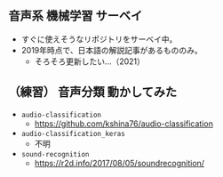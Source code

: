 ## 音声系 機械学習 サーベイ
- すぐに使えそうなリポジトリをサーベイ中。
- 2019年時点で、日本語の解説記事があるもののみ。
  - そろそろ更新したい...（2021）

## （練習） 音声分類 動かしてみた
- `audio-classification`
  - https://github.com/kshina76/audio-classification
- `audio-classification_keras`
  - 不明
- `sound-recognition`
  - https://r2d.info/2017/08/05/soundrecognition/
